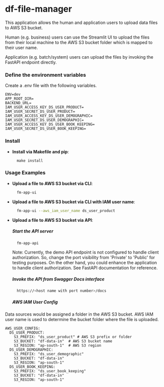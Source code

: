 # df-file-manager

This application allows the human and application users to upload data files to AWS S3 bucket. 

Human (e.g. business) users can use the Streamlit UI to upload the files from their local machine to the AWS S3 bucket folder which is mapped to their user name. 

Application (e.g. batch/system) users can upload the files by invoking the FastAPI endpoint directly.

### Define the environment variables

Create a .env file with the following variables.

```
ENV=dev
APP_ROOT_DIR=
BACKEND_URL=
IAM_USER_ACCESS_KEY_DS_USER_PRODUCT=
IAM_USER_SECRET_DS_USER_PRODUCT=
IAM_USER_ACCESS_KEY_DS_USER_DEMOGRAPHIC=
IAM_USER_SECRET_DS_USER_DEMOGRAPHIC=
IAM_USER_ACCESS_KEY_DS_USER_BOOK_KEEPING=
IAM_USER_SECRET_DS_USER_BOOK_KEEPING=

```

### Install

- **Install via Makefile and pip**:
  ```
    make install
  ```

### Usage Examples

- **Upload a file to AWS S3 bucket via CLI**:
  ```sh
    fm-app-ui
  ```

- **Upload a file to AWS S3 bucket via CLI with IAM user name**:
  ```sh
    fm-app-ui --aws_iam_user_name ds_user_product
  ```

- **Upload a file to AWS S3 bucket via API**:
  ##### Start the API server
  ```sh
    fm-app-api
  ```

  Note: Currently, the demo API endpoint is not configured to handle client authorization. So, change the port visibility from 'Private' to 'Public' for testing purposes. On the other hand, you could enhance the application to handle client authorization. See FastAPI documentation for reference. 

  ##### Invoke the API from Swagger Docs interface
  ```sh
    https://<host name with port number>/docs

  ```

  ##### AWS IAM User Config

Data sources would be assigned a folder in the AWS S3 bucket. AWS IAM user name is used to determine the bucket folder where the file is uploaded.

```
AWS_USER_CONFIG:
  DS_USER_PRODUCT:
    S3_PREFIX: "ds_user_product" # AWS S3 prefix or folder
    S3_BUCKET: "df-data-in"  # AWS S3 bucket name
    S3_REGION: "ap-south-1"  # AWS S3 region
  DS_USER_DEMOGRAPHIC:
    S3_PREFIX: "ds_user_demographic"
    S3_BUCKET: "df-data-in"
    S3_REGION: "ap-south-1"
  DS_USER_BOOK_KEEPING:
    S3_PREFIX: "ds_user_book_keeping"
    S3_BUCKET: "df-data-in"
    S3_REGION: "ap-south-1"

```
